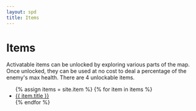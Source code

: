 ```yaml
---
layout: spd
title: Items
---
```


# Items

Activatable items can be unlocked by exploring various parts of the map. Once unlocked, they can be used at no cost to deal a percentage of the enemy's max health. There are 4 unlockable items.

<ul>
  {% assign items = site.item %}
  {% for item in items %}
    <li><a href="{{ item.url }}">{{ item.title }}</a></li>
  {% endfor %}
<ul>
